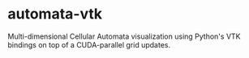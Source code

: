 # automata-vtk

Multi-dimensional Cellular Automata visualization using Python's VTK bindings on top of a CUDA-parallel grid updates.